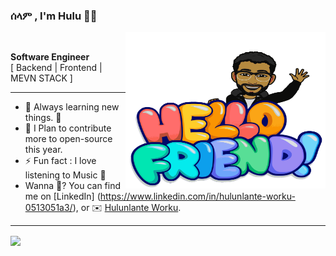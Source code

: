 ### ሰላም , I'm Hulu  ✌🏽 

<img align="right" width="320" height="250" src="https://raw.githubusercontent.com/GedionT/GedionT/master/mymoji.svg" alt="my bitmoji" />
<br />

__Software Engineer__
 <br /> [ Backend | Frontend | MEVN  STACK  ]

---

* 🌱 Always learning new things. 🐶
* 🎯 I Plan to contribute more to open-source this year.
* ⚡ Fun fact : I love listening to Music 🎵
*  Wanna 💬? You can find me on [LinkedIn] (https://www.linkedin.com/in/hulunlante-worku-0513051a3/), or ✉️ [Hulunlante Worku](mailto:hulunlante.w@gmail.com?subject=[GitHub]).

---

<a href="">
  <img align="center" src="https://github-readme-stats.vercel.app/api?username=HuluWZ&show_icons=true&theme=tokyonight" />
</a> 
